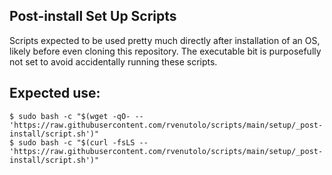 ## Post-install Set Up Scripts

Scripts expected to be used pretty much directly after installation of an OS, likely before even cloning this 
repository. The executable bit is purposefully not set to avoid accidentally running these scripts.

## Expected use:
```shell
$ sudo bash -c "$(wget -qO- -- 'https://raw.githubusercontent.com/rvenutolo/scripts/main/setup/_post-install/script.sh')"
$ sudo bash -c "$(curl -fsLS -- 'https://raw.githubusercontent.com/rvenutolo/scripts/main/setup/_post-install/script.sh')"
```
